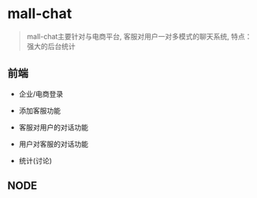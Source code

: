 # mall-chat

> mall-chat主要针对与电商平台, 客服对用户一对多模式的聊天系统, 特点：强大的后台统计

## 前端

- 企业/电商登录

- 添加客服功能

- 客服对用户的对话功能

- 用户对客服的对话功能

- 统计(讨论)

## NODE
